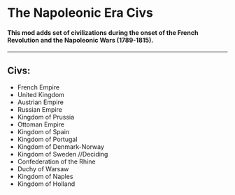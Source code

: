 # The Napoleonic Era Civs
  #### This mod adds set of civilizations during the onset of the French Revolution and the Napoleonic Wars (1789-1815).
-----


## Civs:
- French Empire
- United Kingdom
- Austrian Empire
- Russian Empire
- Kingdom of Prussia
- Ottoman Empire
- Kingdom of Spain
- Kingdom of Portugal
- Kingdom of Denmark-Norway
- Kingdom of Sweden
//Deciding
- Confederation of the Rhine
- Duchy of Warsaw
- Kingdom of Naples
- Kingdom of Holland
